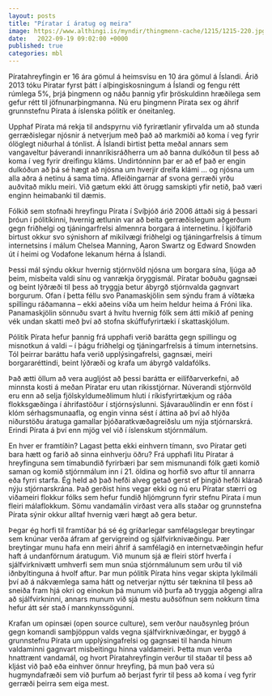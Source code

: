 ```yaml
---
layout: posts
title: "Píratar í áratug og meira"
image: https://www.althingi.is/myndir/thingmenn-cache/1215/1215-220.jpg
date:   2022-09-19 09:02:00 +0000
published: true
categories: mbl
---
```

Píratahreyfingin er 16 ára gömul á heimsvísu en 10 ára gömul á Íslandi. Árið 2013 tóku Píratar fyrst þátt í alþingiskosningum á Íslandi og fengu rétt rúmlega 5%, þrjá þingmenn og náðu þannig yfir þröskuldinn hræðilega sem gefur rétt til jöfnunarþingmanna. Nú eru þingmenn Pírata sex og áhrif grunnstefnu Pírata á íslenska pólitík er óneitanleg.

Upphaf Pírata má rekja til andspyrnu við fyrirætlanir yfirvalda um að stunda gerræðislegar njósnir á netverjum með það að markmiði að koma í veg fyrir ólöglegt niðurhal á tónlist. Á Íslandi birtist þetta meðal annars sem vangaveltur þáverandi innanríkisráðherra um að banna dulkóðun til þess að koma í veg fyrir dreifingu kláms. Undirtónninn þar er að ef það er engin dulkóðun að þá sé hægt að njósna um hverjir dreifa klámi … og njósna um alla aðra á netinu á sama tíma. Afleiðingarnar af svona gerræði yrðu auðvitað miklu meiri. Við gætum ekki átt örugg samskipti yfir netið, það væri enginn heimabanki til dæmis.

Fólkið sem stofnaði hreyfingu Pírata í Svíþjóð árið 2006 áttaði sig á þessari þróun í pólitíkinni, hvernig ætlunin var að beita gerræðislegum aðgerðum gegn friðhelgi og tjáningarfrelsi almennra borgara á internetinu. Í kjölfarið birtust okkur svo sýnishorn af mikilvægi friðhelgi og tjáningarfrelsis á tímum internetsins í málum Chelsea Manning, Aaron Swartz og Edward Snowden út í heimi og Vodafone lekanum hérna á Íslandi.

Þessi mál sýndu okkur hvernig stjórnvöld njósna um borgara sína, ljúga að þeim, misbeita valdi sínu og vanrækja öryggismál. Píratar boðuðu gagnsæi og beint lýðræði til þess að tryggja betur ábyrgð stjórnvalda gagnvart borgurum. Ofan í þetta féllu svo Panamaskjölin sem sýndu fram á víðtæka spillingu ráðamanna – ekki aðeins víða um heim heldur heima á Fróni líka. Panamaskjölin sönnuðu svart á hvítu hvernig fólk sem átti mikið af pening vék undan skatti með því að stofna skúffufyrirtæki í skattaskjólum.

Pólitík Pírata hefur þannig frá upphafi verið barátta gegn spillingu og misnotkun á valdi – í þágu friðhelgi og tjáningarfrelsis á tímum internetsins. Tól þeirrar baráttu hafa verið upplýsingafrelsi, gagnsæi, meiri borgararéttindi, beint lýðræði og krafa um ábyrgð valdafólks.

Það ætti öllum að vera augljóst að þessi barátta er eilífðarverkefni, að minnsta kosti á meðan Píratar eru utan ríkisstjórnar. Núverandi stjórnvöld eru enn að selja fjölskyldumeðlimum hluti í ríkisfyrirtækjum og ráða flokksgæðinga í áhrifastöður í stjórnsýslunni. Sjávarauðlindin er enn föst í klóm  sérhagsmunaafla, og engin vinna sést í áttina að því að hlýða niðurstöðu áratuga gamallar þjóðaratkvæðagreiðslu um nýja stjórnarskrá. Erindi Pírata á því enn mjög vel við í íslenskum stjórnmálum.

En hver er framtíðin? Lagast þetta ekki einhvern tímann, svo Píratar geti bara hætt og farið að sinna einhverju öðru? Frá upphafi litu Píratar á hreyfinguna sem tímabundið fyrirbæri þar sem mismunandi fólk gæti komið saman og komið stjórnmálum inn í 21. öldina og horfið svo aftur til annarra eða fyrri starfa. Ég held að það hefði alveg getað gerst ef þingið hefði klárað nýju stjórnarskrána. Það gerðist hins vegar ekki og nú eru Píratar stærri og viðameiri flokkur fólks sem hefur fundið hljómgrunn fyrir stefnu Pírata í mun fleiri málaflokkum. Sömu vandamálin virðast vera alls staðar og grunnstefna Pírata sýnir okkur alltaf hvernig væri hægt að gera betur.

Þegar ég horfi til framtíðar þá sé ég gríðarlegar samfélagslegar breytingar sem knúnar verða áfram af gervigreind og sjálfvirknivæðingu. Þær breytingar munu hafa enn meiri áhrif á samfélagið en internetvæðingin hefur haft á undanförnum áratugum. Við munum sjá æ fleiri störf hverfa í sjálfvirknivætt umhverfi sem mun snúa stjórnmálunum sem urðu til við iðnbyltinguna á hvolf aftur. Þar mun pólitík Pírata hins vegar skipta lykilmáli því að á nákvæmlega sama hátt og netverjar nýttu sér tæknina til þess að sneiða fram hjá okri og einokun þá munum við þurfa að tryggja aðgengi allra að sjálfvirkninni, annars munum við sjá mestu auðsöfnun sem nokkurn tíma hefur átt sér stað í mannkynssögunni.

Krafan um opinsæi (open source culture), sem verður nauðsynleg þróun gegn komandi samþjöppun valds vegna sjálfvirknivæðingar, er byggð á grunnstefnu Pírata um upplýsingafrelsi og gagnsæi til handa hinum valdaminni gagnvart misbeitingu hinna valdameiri. Þetta mun verða hnattrænt vandamál, og hvort Píratahreyfingin verður til staðar til þess að kljást við það eða einhver önnur hreyfing, þá mun það vera sú hugmyndafræði sem við þurfum að berjast fyrir til þess að koma í veg fyrir gerræði þeirra sem eiga mest.
